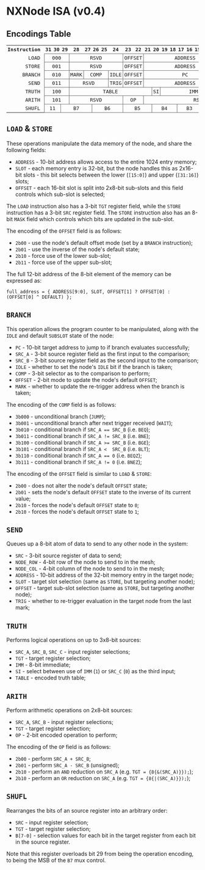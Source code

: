 # NXNode ISA (v0.4)

## Encodings Table

<style>
table {
    font-family:monospace;
}
table th, table td {
    padding:3px;
}
table td, table th {
    text-align:center;
}
table td {
    border:1px solid #666;
}
table tr td:first-child, table tr th:first-child {
    text-align:right;
    border:none;
    padding-right:10px;
}
</style>
<table>
    <tr>
        <th>Instruction</th>
        <th>31</th>
        <th>30</th>
        <th>29</th>
        <th>28</th>
        <th>27</th>
        <th>26</th>
        <th>25</th>
        <th>24</th>
        <th>23</th>
        <th>22</th>
        <th>21</th>
        <th>20</th>
        <th>19</th>
        <th>18</th>
        <th>17</th>
        <th>16</th>
        <th>15</th>
        <th>14</th>
        <th>13</th>
        <th>12</th>
        <th>11</th>
        <th>10</th>
        <th>9</th>
        <th>8</th>
        <th>7</th>
        <th>6</th>
        <th>5</th>
        <th>4</th>
        <th>3</th>
        <th>2</th>
        <th>1</th>
        <th>0</th>
    </tr>
    <tr>
        <td>LOAD</td>
        <td colspan="3">000</td>
        <td colspan="5">RSVD</td>
        <td colspan="2">OFFSET</td>
        <td colspan="10">ADDRESS</td>
        <td colspan="1">SLOT</td>
        <td colspan="5">RSVD</td>
        <td colspan="3">TGT</td>
        <td colspan="3">RSVD</td>
    </tr>
    <tr>
        <td>STORE</td>
        <td colspan="3">001</td>
        <td colspan="5">RSVD</td>
        <td colspan="2">OFFSET</td>
        <td colspan="10">ADDRESS</td>
        <td colspan="1">SLOT</td>
        <td colspan="8">MASK</td>
        <td colspan="3">SRC</td>
    </tr>
    <tr>
        <td>BRANCH</td>
        <td colspan="3">010</td>
        <td colspan="1">MARK</td>
        <td colspan="3">COMP</td>
        <td colspan="1">IDLE</td>
        <td colspan="2">OFFSET</td>
        <td colspan="10">PC</td>
        <td colspan="3">RSVD</td>
        <td colspan="3">SRC_B</td>
        <td colspan="3">RSVD</td>
        <td colspan="3">SRC_A</td>
    </tr>
    <tr>
        <td>SEND</td>
        <td colspan="3">011</td>
        <td colspan="4">RSVD</td>
        <td colspan="1">TRIG</td>
        <td colspan="2">OFFSET</td>
        <td colspan="10">ADDRESS</td>
        <td colspan="1">SLOT</td>
        <td colspan="4">NODE_ROW</td>
        <td colspan="4">NODE_COL</td>
        <td colspan="3">SRC</td>
    </tr>
    <tr>
        <td>TRUTH</td>
        <td colspan="3">100</td>
        <td colspan="8">TABLE</td>
        <td colspan="1">SI</td>
        <td colspan="8">IMM</td>
        <td colspan="3">SRC_C</td>
        <td colspan="3">SRC_B</td>
        <td colspan="3">TGT</td>
        <td colspan="3">SRC_A</td>
    </tr>
    <tr>
        <td>ARITH</td>
        <td colspan="3">101</td>
        <td colspan="5">RSVD</td>
        <td colspan="2">OP</td>
        <td colspan="13">RSVD</td>
        <td colspan="3">SRC_B</td>
        <td colspan="3">TGT</td>
        <td colspan="3">SRC_A</td>
    </tr>
    <tr>
        <td>SHUFL</td>
        <td colspan="2">11</td>
        <td colspan="3">B7</td>
        <td colspan="3">B6</td>
        <td colspan="3">B5</td>
        <td colspan="3">B4</td>
        <td colspan="3">B3</td>
        <td colspan="3">B2</td>
        <td colspan="3">B1</td>
        <td colspan="3">B0</td>
        <td colspan="3">TGT</td>
        <td colspan="3">SRC</td>
    </tr>
</table>

## `LOAD` & `STORE`

These operations manipulate the data memory of the node, and share the following
fields:

 * `ADDRESS` - 10-bit address allows access to the entire 1024 entry memory;
 * `SLOT` - each memory entry is 32-bit, but the node handles this as 2x16-bit
   slots - this bit selects between the lower (`[15:0]`) and upper (`[31:16]`)
   slots;
 * `OFFSET` - each 16-bit slot is split into 2x8-bit sub-slots and this field
   controls which sub-slot is selected;

The `LOAD` instruction also has a 3-bit `TGT` register field, while the `STORE`
instruction has a 3-bit `SRC` register field. The `STORE` instruction also has
an 8-bit `MASK` field which controls which bits are updated in the sub-slot.

The encoding of the `OFFSET` field is as follows:

 * `2b00` - use the node's default offset mode (set by a `BRANCH` instruction);
 * `2b01` - use the inverse of the node's default state;
 * `2b10` - force use of the lower sub-slot;
 * `2b11` - force use of the upper sub-slot;

The full 12-bit address of the 8-bit element of the memory can be expressed as:

```
full_address = { ADDRESS[9:0], SLOT, OFFSET[1] ? OFFSET[0] : (OFFSET[0] ^ DEFAULT) };
```

## `BRANCH`

This operation allows the program counter to be manipulated, along with the
`IDLE` and default `SUBSLOT` state of the node:

 * `PC` - 10-bit target address to jump to if branch evaluates successfully;
 * `SRC_A` - 3-bit source register field as the first input to the comparison;
 * `SRC_B` - 3-bit source register field as the second input to the comparison;
 * `IDLE` - whether to set the node's `IDLE` bit if the branch is taken;
 * `COMP` - 3-bit selector as to the comparison to perform;
 * `OFFSET` - 2-bit mode to update the node's default `OFFSET`;
 * `MARK` - whether to update the re-trigger address when the branch is taken;

The encoding of the `COMP` field is as follows:

 * `3b000` - unconditional branch (`JUMP`);
 * `3b001` - unconditional branch after next trigger received (`WAIT`);
 * `3b010` - conditional branch if `SRC_A == SRC_B` (i.e. `BEQ`);
 * `3b011` - conditional branch if `SRC_A != SRC_B` (i.e. `BNE`);
 * `3b100` - conditional branch if `SRC_A >= SRC_B` (i.e. `BGE`);
 * `3b101` - conditional branch if `SRC_A <  SRC_B` (i.e. `BLT`);
 * `3b110` - conditional branch if `SRC_A == 0` (i.e. `BEQZ`);
 * `3b111` - conditional branch if `SRC_A != 0` (i.e. `BNEZ`);

The encoding of the `OFFSET` field is similar to `LOAD` & `STORE`:

 * `2b00` - does not alter the node's default `OFFSET` state;
 * `2b01` - sets the node's default `OFFSET` state to the inverse of its current
   value;
 * `2b10` - forces the node's default `OFFSET` state to `0`;
 * `2b10` - forces the node's default `OFFSET` state to `1`;

## `SEND`

Queues up a 8-bit atom of data to send to any other node in the system:

 * `SRC` - 3-bit source register of data to send;
 * `NODE_ROW` - 4-bit row of the node to send to in the mesh;
 * `NODE_COL` - 4-bit column of the node to send to in the mesh;
 * `ADDRESS` - 10-bit address of the 32-bit memory entry in the target node;
 * `SLOT` - target slot selection (same as `STORE`, but targeting another node);
 * `OFFSET` - target sub-slot selection (same as `STORE`, but targeting another node);
 * `TRIG` - whether to re-trigger evaluation in the target node from the last mark;

## `TRUTH`

Performs logical operations on up to 3x8-bit sources:

 * `SRC_A`, `SRC_B`, `SRC_C` - input register selections;
 * `TGT` - target register selection;
 * `IMM` - 8-bit immediate;
 * `SI` - select between use of `IMM` (`1`) or `SRC_C` (`0`) as the third input;
 * `TABLE` - encoded truth table;

## `ARITH`

Perform arithmetic operations on 2x8-bit sources:

 * `SRC_A`, `SRC_B` - input register selections;
 * `TGT` - target register selection;
 * `OP` - 2-bit encoded operation to perform;

The encoding of the `OP` field is as follows:

 * `2b00` - perform `SRC_A + SRC_B`;
 * `2b01` - perform `SRC_A - SRC_B` (unsigned);
 * `2b10` - perform an `AND` reduction on `SRC_A` (e.g. `TGT = {8{&(SRC_A)}});`);
 * `2b10` - perform an `OR` reduction on `SRC_A` (e.g. `TGT = {8{|(SRC_A)}});`);

## `SHUFL`

Rearranges the bits of an source register into an arbitrary order:

 * `SRC` - input register selection;
 * `TGT` - target register selection;
 * `B[7-0]` - selection values for each bit in the target register from each bit
   in the source register.

Note that this register overloads bit 29 from being the operation encoding, to
being the MSB of the `B7` mux control.
